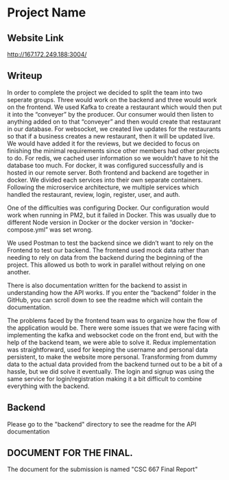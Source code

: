 # Project Name

## Website Link
http://167.172.249.188:3004/

## Writeup

In order to complete the project we decided to split the team into two seperate groups. Three would work on the backend and three would work on the frontend. We used Kafka to create a restaurant which would then put it into the “conveyer” by the producer. Our consumer would then listen to anything added on to that “conveyer” and then would create that restaurant in our database. For websocket, we created live updates for the restaurants so that if a business creates a new restaurant, then it will be updated live. We would have added it for the reviews, but we decided to focus on finishing the minimal requirements since other members had other projects to do. For redis, we cached user information so we wouldn’t have to hit the database too much. For docker, it was configured successfully and is hosted in our remote server. Both frontend and backend are together in docker. We divided each services into their own separate containers. Following the microservice architecture, we multiple services which handled the restaurant, review, login, register, user, and auth.

One of the difficulties was configuring Docker. Our configuration would work when running in PM2, but it failed in Docker. This was usually due to different Node version in Docker or the docker version in “docker-compose.yml” was set wrong.

We used Postman to test the backend since we didn’t want to rely on the Frontend to test our backend. The frontend used mock data rather than needing to rely on data from the backend during the beginning of the project. This allowed us both to work in parallel without relying on one another.

There is also documentation written for the backend to assist in understanding how the API works. If you enter the “backend” folder in the GitHub, you can scroll down to see the readme which will contain the documentation.

The problems faced by the frontend team was to organize how the flow of the application would be.  There were some issues that we were facing with implementing the kafka and websocket code on the front end, but with the help of the backend team, we were able to solve it. Redux implementation was straightforward, used for keeping the username and personal data persistent, to make the website more personal. Transforming from dummy data to the actual data provided from the backend turned out to be a bit of a hassle, but we did solve it eventually. The login and signup was using the same service for login/registration making it a bit difficult to combine everything with the backend.

## Backend

Please go to the "backend" directory to see the readme for the API documentation

## DOCUMENT FOR THE FINAL.

The document for the submission is named "CSC 667 Final Report"
